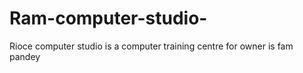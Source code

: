 # Ram-computer-studio-
Rioce computer studio is a computer training centre for owner is fam pandey 
